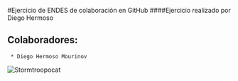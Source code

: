 #Ejercicio de ENDES de colaboración en GitHub
####Ejercicio realizado por Diego Hermoso

## Colaboradores:
	 * Diego Hermoso Mourinov


![Stormtroopocat](https://octodex.github.com/images/stormtroopocat.jpg "The Stormtroopocat")





